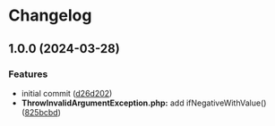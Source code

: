# Changelog

## 1.0.0 (2024-03-28)


### Features

* initial commit ([d26d202](https://github.com/SandroMiguel/php-throw/commit/d26d202fbcf8cb89e44d2d6ceac6a477de45302b))
* **ThrowInvalidArgumentException.php:** add ifNegativeWithValue() ([825bcbd](https://github.com/SandroMiguel/php-throw/commit/825bcbdd3ecd3f59a5edcbbd1d52e88c6a1a953a))
